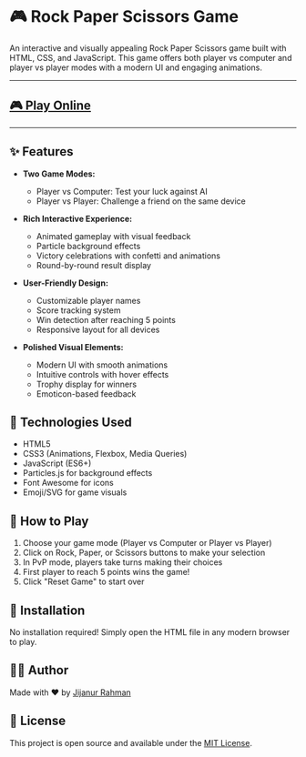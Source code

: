 # 🎮 Rock Paper Scissors Game

An interactive and visually appealing Rock Paper Scissors game built with HTML, CSS, and JavaScript. This game offers both player vs computer and player vs player modes with a modern UI and engaging animations.

---
## [🎮 Play Online ](https://jijan67.github.io/Animated-Tic-Tac-Toe-Game/)
---

## ✨ Features

- **Two Game Modes:**
  - Player vs Computer: Test your luck against AI
  - Player vs Player: Challenge a friend on the same device

- **Rich Interactive Experience:**
  - Animated gameplay with visual feedback
  - Particle background effects
  - Victory celebrations with confetti and animations
  - Round-by-round result display

- **User-Friendly Design:**
  - Customizable player names
  - Score tracking system
  - Win detection after reaching 5 points
  - Responsive layout for all devices

- **Polished Visual Elements:**
  - Modern UI with smooth animations
  - Intuitive controls with hover effects
  - Trophy display for winners
  - Emoticon-based feedback

## 🚀 Technologies Used

- HTML5
- CSS3 (Animations, Flexbox, Media Queries)
- JavaScript (ES6+)
- Particles.js for background effects
- Font Awesome for icons
- Emoji/SVG for game visuals

## 🎯 How to Play

1. Choose your game mode (Player vs Computer or Player vs Player)
2. Click on Rock, Paper, or Scissors buttons to make your selection
3. In PvP mode, players take turns making their choices
4. First player to reach 5 points wins the game!
5. Click "Reset Game" to start over

## 🔧 Installation

No installation required! Simply open the HTML file in any modern browser to play.

## 👨‍💻 Author

Made with ❤️ by [Jijanur Rahman](https://jijanurrahman.netlify.app/)

## 📄 License

This project is open source and available under the [MIT License](LICENSE).
